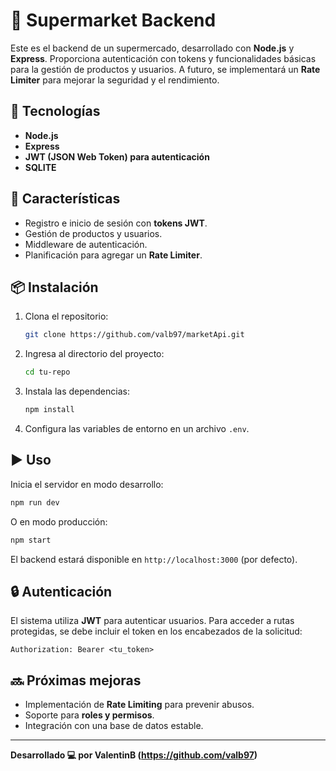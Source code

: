 # 🛒 Supermarket Backend

Este es el backend de un supermercado, desarrollado con **Node.js** y **Express**. Proporciona autenticación con tokens y funcionalidades básicas para la gestión de productos y usuarios. A futuro, se implementará un **Rate Limiter** para mejorar la seguridad y el rendimiento.

## 🚀 Tecnologías
- **Node.js**
- **Express**
- **JWT (JSON Web Token) para autenticación**
- **SQLITE**

## 🔑 Características
- Registro e inicio de sesión con **tokens JWT**.
- Gestión de productos y usuarios.
- Middleware de autenticación.
- Planificación para agregar un **Rate Limiter**.

## 📦 Instalación

1. Clona el repositorio:
   ```bash
   git clone https://github.com/valb97/marketApi.git
   ```
2. Ingresa al directorio del proyecto:
   ```bash
   cd tu-repo
   ```
3. Instala las dependencias:
   ```bash
   npm install
   ```
4. Configura las variables de entorno en un archivo `.env`.

## ▶️ Uso

Inicia el servidor en modo desarrollo:
```bash
npm run dev
```

O en modo producción:
```bash
npm start
```

El backend estará disponible en `http://localhost:3000` (por defecto).

## 🔒 Autenticación
El sistema utiliza **JWT** para autenticar usuarios. Para acceder a rutas protegidas, se debe incluir el token en los encabezados de la solicitud:

```
Authorization: Bearer <tu_token>
```

## 🔜 Próximas mejoras
- Implementación de **Rate Limiting** para prevenir abusos.
- Soporte para **roles y permisos**.
- Integración con una base de datos estable.

---
**Desarrollado 💻 por ValentinB (https://github.com/valb97)**



